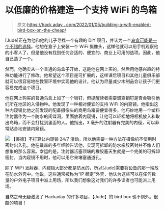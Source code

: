 # 以低廉的价格建造一个支持 WiFi 的鸟箱

> 原文:[https://hack aday . com/2022/01/05/building-a-wifi-enabled-bird-box-on-the-cheap/](https://hackaday.com/2022/01/05/building-a-wifi-enabled-bird-box-on-the-cheap/)

[Jude]正在为他和他的儿子寻找一个有趣的 DIY 项目，并认为一个[鸟盒可能是一个不错的选择](https://www.instructables.com/Make-a-WiFi-Camera-Bird-Box-Cheepy-Cheap/)。他想在盒子上安装一个 WiFi 摄像头，这样他就可以用手机观察他的小客人了，但是他没有找到任何合适的、便宜的、商业上可用的选项。因此，他自己造了一个。

然而，他确实从一个普通的鸟盒子开始，这是他在网上买的，然后用他感兴趣的特殊功能进行了修改。他希望这个项目是可扩展的，这样课后项目和其他儿童俱乐部就可以很容易地在教室环境中实现他的设计。他认为尽量减少木制品会让孩子们更容易完成这个项目。

他在网上购买的普通鸟盒上加了一个销钉，但提醒读者需要调查销钉是否会吸引他们所在地区的入侵物种。他发现了一种相对便宜的支持 WiFi 的内窥镜，他指出这种内窥镜比他之前发现的配备摄像头的商用鸟箱要便宜得多。他巧妙地用一个塑料注射器作为一个防水的间谍洞，里面放着内窥镜，让他可以轻松地将相机放入和取出鸟箱，而不会打扰到里面的人。他指出，3 毫升的注射器有完美的内径，可以非常贴合地安装内窥镜。

[![](../Images/25d00a5b349e801991f75080853253b5.png)](https://hackaday.com/wp-content/uploads/2021/12/birdbox_detail.jpg) 【裘德】不打算让内窥镜 24/7 活动，所以他需要一种方法在摄像机不使用时密封出入孔。他在戴森的多年经验告诉他，实现可拆卸的防水橡胶密封并不像人们想象的那么容易。幸运的是，注射器活塞顶端的橡胶塞天生就是一个完美的可拆卸密封，当内窥镜不用时，他可以用它来堵塞通道孔。

除了 WiFi 发射器，内窥镜大部分都是防水的，所以[Jude]需要将设备的那一端放在防水外壳中。他说，这些通常被称为“IP 额定”外壳，他认为这些可以在任何数量的户外电子项目中派上用场，所以我们想象这对我们的许多读者也可能派上用场。

自然之母无疑激发了 Hackaday 的许多项目，【Jude】的 bird box 也不例外。很酷的项目！